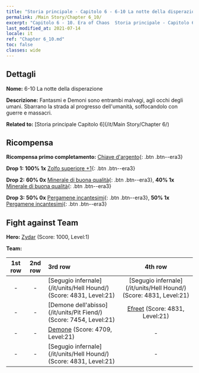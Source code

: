 ```yaml
---
title: "Storia principale - Capitolo 6 - 6-10 La notte della disperazione"
permalink: /Main Story/Chapter 6_10/
excerpt: "Capitolo 6 - 10. Era of Chaos  Storia principale - Capitolo 6_10. 6-10 La notte della disperazione"
last_modified_at: 2021-07-14
locale: it
ref: "Chapter 6_10.md"
toc: false
classes: wide
---
```


## Dettagli

 **Nome:** 6-10 La notte della disperazione

 **Descrizione:** Fantasmi e Demoni sono entrambi malvagi, agli occhi degli umani. Sbarrano la strada al progresso dell'umanità, soffocandolo con guerre e massacri.

 **Related to:** [Storia principale Capitolo 6](/it/Main Story/Chapter 6/)

## Ricompensa

 **Ricompensa primo completamento:** [Chiave d'argento](/ItemsIT/con_693/){: .btn .btn--era3}

 **Drop 1:** **100% 1x** [Zolfo superiore +1](/ItemsIT/mat_22/){: .btn .btn--era3}

 **Drop 2:** **60% 0x** [Minerale di buona qualità](/ItemsIT/mat_12/){: .btn .btn--era3}, **40% 1x** [Minerale di buona qualità](/ItemsIT/mat_12/){: .btn .btn--era3}

 **Drop 3:** **50% 0x** [Pergamene incantesimi](/ItemsIT/con_694/){: .btn .btn--era3}, **50% 1x** [Pergamene incantesimi](/ItemsIT/con_694/){: .btn .btn--era3}


## Fight against Team
 **Hero:** [Zydar](/it/heroes/Zydar/) (Score: 1000, Level:1)

 **Team:**


  | 1st row | 2nd row | 3rd row | 4th row |
  |:----:|:----:|:----|:----:|
  | - | - | [Segugio infernale](/it/units/Hell Hound/) (Score: 4831, Level:21)  | [Segugio infernale](/it/units/Hell Hound/) (Score: 4831, Level:21)  |
  | - | - | [Demone dell'abisso](/it/units/Pit Fiend/) (Score: 7454, Level:21)  | [Efreet](/it/units/Efreeti/) (Score: 4831, Level:21)  |
  | - | - | [Demone](/it/units/Demon/) (Score: 4709, Level:21)  | - |
  | - | - | [Segugio infernale](/it/units/Hell Hound/) (Score: 4831, Level:21)  | - |


